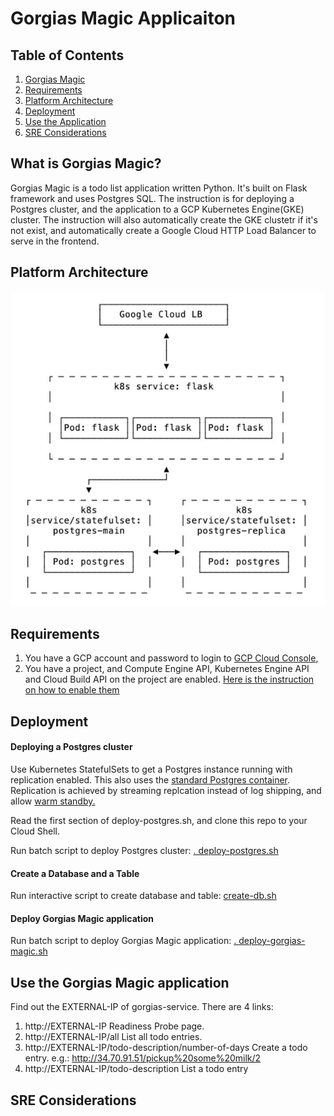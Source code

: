 
# Gorgias Magic Applicaiton


## Table of Contents
1. [Gorgias Magic](README.md#What-is-Gorgias-Magic?)
1. [Requirements](README.md#Requirements)
1. [Platform Architecture](README.md#Platform-Architecture)
1. [Deployment](README.md#Auto-Deployment)
1. [Use the Application](README.md#Use-the-Gorgias-Magic-application)
1. [SRE Considerations](README.md#SRE-Considerations)



## What is Gorgias Magic?

Gorgias Magic is a todo list application written Python. It's built on Flask framework and uses Postgres SQL. The instruction is for deploying a Postgres cluster, and the application to a GCP Kubernetes Engine(GKE) cluster. The instruction will also automatically create the GKE clustetr if it's not exist, and automatically create a Google Cloud HTTP Load Balancer to serve in the frontend. 

## Platform Architecture

![Platform Architecture](./magic_app_architecture.png?raw=true "Platform Architecture")


## Requirements

1. You have a GCP account and password to login to [GCP Cloud Console](https://console.cloud.google.com/),
2. You have a project, and Compute Engine API, Kubernetes Engine API and Cloud Build API on the project are enabled. [Here is the instruction on how to enable them](Other_README.md#Enable-APIs)

## Deployment

#### Deploying a Postgres cluster
Use Kubernetes StatefulSets to get a Postgres instance running with replication enabled. This also uses the [standard Postgres container](https://github.com/docker-library/postgres). Replication is achieved by streaming replcation instead of log shipping, and allow [warm standby.](https://www.postgresql.org/docs/current/warm-standby.html)

Read the first section of deploy-postgres.sh, and clone this repo to your Cloud Shell.

Run batch script to deploy Postgres cluster:             [. deploy-postgres.sh](deploy-postgres.sh)

#### Create a Database and a Table
Run interactive script to create database and table:     [create-db.sh](create-db.sh)

#### Deploy Gorgias Magic application
Run batch script to deploy Gorgias Magic application:    [. deploy-gorgias-magic.sh](deploy-gorgias-magic.sh)


## Use the Gorgias Magic application

Find out the EXTERNAL-IP of gorgias-service.  There are 4 links:
1. http://EXTERNAL-IP                                   Readiness Probe page.
2. http://EXTERNAL-IP/all                               List all todo entries.
3. http://EXTERNAL-IP/todo-description/number-of-days   Create a todo entry. e.g.:   http://34.70.91.51/pickup%20some%20milk/2
4. http://EXTERNAL-IP/todo-description                  List a todo entry



## SRE Considerations


